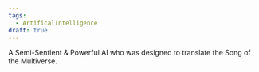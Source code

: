```yaml
---
tags:
  - ArtificalIntelligence
draft: true
---
```

A Semi-Sentient & Powerful AI who was designed to translate the Song of the Multiverse. 